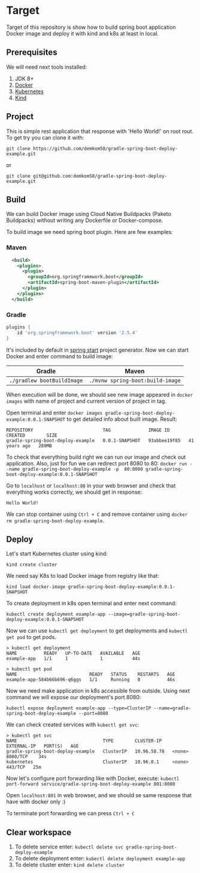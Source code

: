 # Target
Target of this repository is show how to build spring boot 
application Docker image and deploy it with kind and k8s at least 
in local.

## Prerequisites

We will need next tools installed:
1. JDK 8+
2. [Docker](https://www.docker.com/get-started)
3. [Kubernetes](https://kubernetes.io/docs/tasks/tools/)
4. [Kind](https://kind.sigs.k8s.io/)

## Project

This is simple rest application that response with 'Hello World!'
on root rout. To get try you can clone it with:
```
git clone https://github.com/demkom58/gradle-spring-boot-deploy-example.git
```
or
```
git clone git@github.com:demkom58/gradle-spring-boot-deploy-example.git
```

## Build

We can build Docker image using Cloud Native Buildpacks
(Paketo Buildpacks) without writing any Dockerfile or 
Docker-compose.

To build image we need spring boot plugin. Here are few examples:

### Maven
```xml
  <build>
    <plugins>
      <plugin>
        <groupId>org.springframework.boot</groupId>
        <artifactId>spring-boot-maven-plugin</artifactId>
      </plugin>
    </plugins>
  </build>
```

### Gradle
```groovy
plugins {
    id 'org.springframework.boot' version '2.5.4'
}
```

It's included by default in [spring start](https://start.spring.io/) 
project generator. Now we can start Docker and enter command to 
build image:

Gradle                     | Maven
-------------------------- | --------------------------------
`./gradlew bootBuildImage` | `./mvnw spring-boot:build-image`

When execution will be done, we should see new image appeared in
`docker images` with name of project and current version of 
project in tag.

Open terminal and enter `docker images gradle-spring-boot-deploy-example:0.0.1-SNAPSHOT`
to get detailed info about built image. Result:
```
REPOSITORY                          TAG              IMAGE ID       CREATED        SIZE
gradle-spring-boot-deploy-example   0.0.1-SNAPSHOT   93abbee19f85   41 years ago   289MB
```

To check that everything build right we can run our image and check
out application. Also, just for fun we can redirect port 8080 to 80:
`docker run --name gradle-spring-boot-deploy-example -p 
80:8080 gradle-spring-boot-deploy-example:0.0.1-SNAPSHOT`

Go to `localhost` or `localhost:80` in your web browser and check 
that everything works correctly, we should get in response:
```
Hello World!
```

We can stop container using `Ctrl + C` and remove container using
`docker rm gradle-spring-boot-deploy-example`.

## Deploy

Let's start Kubernetes cluster using kind:
```
kind create cluster
```

We need say K8s to load Docker image from registry like that:
```
kind load docker-image gradle-spring-boot-deploy-example:0.0.1-SNAPSHOT
```

To create deployment in k8s open terminal and enter next command:
```
kubectl create deployment example-app --image=gradle-spring-boot-deploy-example:0.0.1-SNAPSHOT
```

Now we can use `kubectl get deployment` to get deployments and
`kubectl get pod` to get pods.

```
> kubectl get deployment
NAME          READY   UP-TO-DATE   AVAILABLE   AGE
example-app   1/1     1            1           44s

> kubectl get pod
NAME                           READY   STATUS    RESTARTS   AGE
example-app-584b66b696-q6ggs   1/1     Running   0          46s
```

Now we need make application in k8s accessible from outside. 
Using next command we will expose our deployment's port 8080:
```
kubectl expose deployment example-app --type=ClusterIP --name=gradle-spring-boot-deploy-example --port=8080
```

We can check created services with `kubectl get svc`:
```
> kubectl get svc
NAME                                TYPE        CLUSTER-IP    EXTERNAL-IP   PORT(S)   AGE
gradle-spring-boot-deploy-example   ClusterIP   10.96.58.78   <none>        8080/TCP    34s
kubernetes                          ClusterIP   10.96.0.1     <none>        443/TCP   25m
```

Now let's configure port forwarding like with Docker, execute:
`kubectl port-forward service/gradle-spring-boot-deploy-example 801:8080`

Open `localhost:801` in web browser, and we should se same 
response that have with docker only :)

To terminate port forwarding we can press `Ctrl + C`

## Clear workspace

1. To delete service enter: `kubectl delete svc gradle-spring-boot-deploy-example`
2. To delete deployment enter: `kubectl delete deployment example-app`
3. To delete cluster enter: `kind delete cluster`